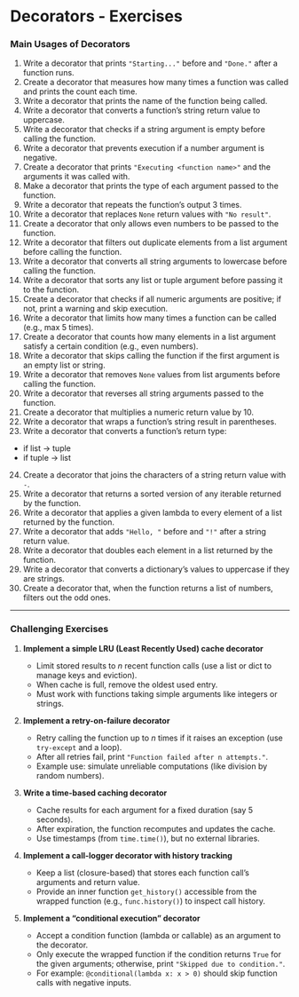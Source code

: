 # Decorators - Exercises

### Main Usages of Decorators

1. Write a decorator that prints `"Starting..."` before and `"Done."` after a function runs.
2. Create a decorator that measures how many times a function was called and prints the count each time.
3. Write a decorator that prints the name of the function being called.
4. Write a decorator that converts a function’s string return value to uppercase.
5. Write a decorator that checks if a string argument is empty before calling the function.
6. Write a decorator that prevents execution if a number argument is negative.
7. Create a decorator that prints `"Executing <function name>"` and the arguments it was called with.
8. Make a decorator that prints the type of each argument passed to the function.
9. Write a decorator that repeats the function’s output 3 times.
10. Write a decorator that replaces `None` return values with `"No result"`.
11. Create a decorator that only allows even numbers to be passed to the function.
12. Write a decorator that filters out duplicate elements from a list argument before calling the function.
13. Write a decorator that converts all string arguments to lowercase before calling the function.
14. Write a decorator that sorts any list or tuple argument before passing it to the function.
15. Create a decorator that checks if all numeric arguments are positive; if not, print a warning and skip execution.
16. Write a decorator that limits how many times a function can be called (e.g., max 5 times).
17. Create a decorator that counts how many elements in a list argument satisfy a certain condition (e.g., even numbers).
18. Write a decorator that skips calling the function if the first argument is an empty list or string.
19. Write a decorator that removes `None` values from list arguments before calling the function.
20. Write a decorator that reverses all string arguments passed to the function.
21. Create a decorator that multiplies a numeric return value by 10.
22. Write a decorator that wraps a function’s string result in parentheses.
23. Write a decorator that converts a function’s return type:

* if list → tuple
* if tuple → list

24. Create a decorator that joins the characters of a string return value with `-`.
25. Write a decorator that returns a sorted version of any iterable returned by the function.
26. Write a decorator that applies a given lambda to every element of a list returned by the function.
27. Write a decorator that adds `"Hello, "` before and `"!"` after a string return value.
28. Write a decorator that doubles each element in a list returned by the function.
29. Write a decorator that converts a dictionary’s values to uppercase if they are strings.
30. Create a decorator that, when the function returns a list of numbers, filters out the odd ones.


---

### Challenging Exercises

1. **Implement a simple LRU (Least Recently Used) cache decorator**

   * Limit stored results to *n* recent function calls (use a list or dict to manage keys and eviction).
   * When cache is full, remove the oldest used entry.
   * Must work with functions taking simple arguments like integers or strings.

2. **Implement a retry-on-failure decorator**

   * Retry calling the function up to *n* times if it raises an exception (use `try-except` and a loop).
   * After all retries fail, print `"Function failed after n attempts."`.
   * Example use: simulate unreliable computations (like division by random numbers).

3. **Write a time-based caching decorator**

   * Cache results for each argument for a fixed duration (say 5 seconds).
   * After expiration, the function recomputes and updates the cache.
   * Use timestamps (from `time.time()`), but no external libraries.

4. **Implement a call-logger decorator with history tracking**

   * Keep a list (closure-based) that stores each function call’s arguments and return value.
   * Provide an inner function `get_history()` accessible from the wrapped function (e.g., `func.history()`) to inspect call history.

5. **Implement a “conditional execution” decorator**

   * Accept a condition function (lambda or callable) as an argument to the decorator.
   * Only execute the wrapped function if the condition returns `True` for the given arguments; otherwise, print `"Skipped due to condition."`.
   * For example: `@conditional(lambda x: x > 0)` should skip function calls with negative inputs.
